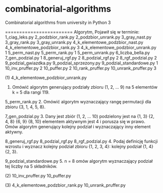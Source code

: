 combinatorial-algorithms
========================

Combinatorial algorithms from university in Python 3

========================
Algorytm, Pojawił się w terminie:
1_ciag_leks.py
2_podzbior_rank.py
2_podzbior_unrank.py
3_gray_nast.py
3_gray_rank.py
3_gray_unrank.py
4_k_elementowe_podzbior_nast.py
4_k_elementowe_podzbior_rank.py 3
4_k_elementowe_podzbior_unrank.py 1
5_perm_nast.py
5_perm_rank.py 1
5_perm_unrank.py
6_liczba_bella.py
7_gen_podzial.py 1
8_generuj_rgf.py 2
8_podzial_rgf.py 2
8_rgf_podzial.py 2
9_podzial_gwiazdka.py
9_podzial_sprzezony.py
9_podzial_standardowe.py 1
10_inv_pruffer.py 2
10_puffer.py 2
10_rank_pruffer.py
10_unrank_pruffer.py 3


(1)
4_k_elementowe_podzbior_unrank.py
1. Omówić algorytm generujący podziały zbioru (1, 2, ... 9) na 5 elementów
k = 5 dla rangi 119.

5_perm_rank.py
2. Omówić algorytm wyznaczający rangę permutacji dla zbioru {3, 1, 4, 5, 8}.

7_gen_podzial.py
3. Dany jest zbiór (1, 2, ... 10) podzielony jest na {1, 3} {2, 4, 8} {6, 9}
{8, 10} elementem aktywnym jest 4 i porusza się w prawo. Omów algorytm
generujący kolejny podział i wyznaczający inny element aktywny.

8_generuj_rgf.py
8_podzial_rgf.py
8_rgf_podzial.py
4. Podaj definicję funkcji wzrostu i wyznacz kolejny podział zbioru
{1, 2, 3, 4}: kolejny podział {1, 4} {2, 3}.

9_podzial_standardowe.py
5. n = 8 omów algorytm wyznaczający podział tej liczby na 5 składników.

(2)
10_inv_pruffer.py
10_puffer.py

(3)
4_k_elementowe_podzbior_rank.py
10_unrank_pruffer.py

